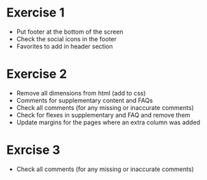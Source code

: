 # Exercise 1
* Put footer at the bottom of the screen
* Check the social icons in the footer
* Favorites to add in header section

# Exercise 2
* Remove all dimensions from html (add to css)
* Comments for supplementary content and FAQs
* Check all comments (for any missing or inaccurate comments)
* Check for flexes in supplementary and FAQ and remove them
* Update margins for the pages where an extra column was added

# Exrcise 3
* Check all comments (for any missing or inaccurate comments)